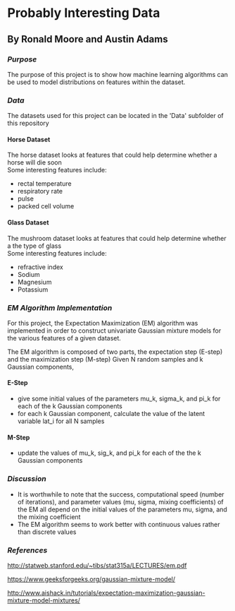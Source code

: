 # Probably Interesting Data
## By Ronald Moore and Austin Adams
  
### *Purpose*
The purpose of this project is to show how machine learning algorithms can be used to model distributions on features within the dataset.

### *Data*
The datasets used for this project can be located in the 'Data' subfolder of this repository
#### Horse Dataset
The horse dataset looks at features that could help determine whether a horse will die soon \
Some interesting features include:
* rectal temperature
* respiratory rate
* pulse
* packed cell volume
#### Glass Dataset
The mushroom dataset looks at features that could help determine whether a the type of glass \
Some interesting features include:
* refractive index
* Sodium
* Magnesium
* Potassium

### *EM Algorithm Implementation*
For this project, the Expectation Maximization (EM) algorithm was implemented in order to construct univariate Gaussian mixture models for the various features of a given dataset.

The EM algorithm is composed of two parts, the expectation step (E-step) and the maximization step (M-step)
Given N random samples and k Gaussian components,

#### E-Step
* give some initial values of the parameters mu_k, sigma_k, and pi_k for each of the k Gaussian components
* for each k Gaussian component, calculate the value of the latent variable lat_i for all N samples
#### M-Step
* update the values of mu_k, sig_k, and pi_k for each of the the k Gaussian components

### *Discussion*
* It is worthwhile to note that the success, computational speed (number of iterations), and parameter values (mu, sigma, mixing coefficients) of the EM all depend on the initial values of the parameters mu, sigma, and the mixing coefficient
* The EM algorithm seems to work better with continuous values rather than discrete values

### *References*
http://statweb.stanford.edu/~tibs/stat315a/LECTURES/em.pdf

https://www.geeksforgeeks.org/gaussian-mixture-model/

http://www.aishack.in/tutorials/expectation-maximization-gaussian-mixture-model-mixtures/
